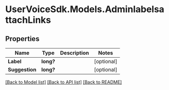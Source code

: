 # UserVoiceSdk.Models.AdminlabelsattachLinks
## Properties

Name | Type | Description | Notes
------------ | ------------- | ------------- | -------------
**Label** | **long?** |  | [optional] 
**Suggestion** | **long?** |  | [optional] 

[[Back to Model list]](../README.md#documentation-for-models) [[Back to API list]](../README.md#documentation-for-api-endpoints) [[Back to README]](../README.md)

